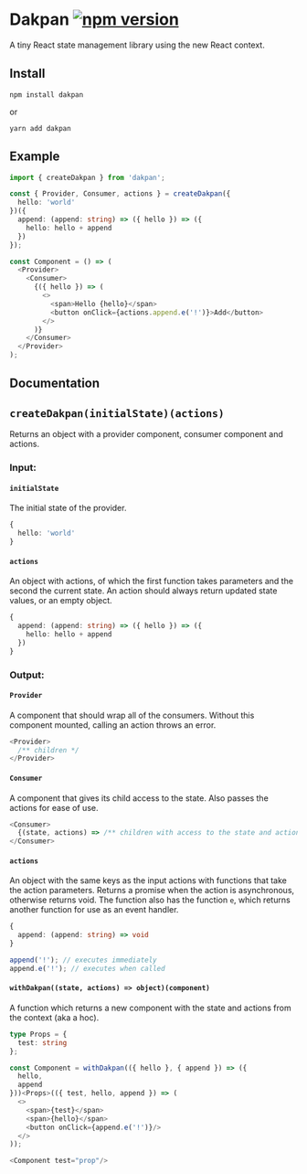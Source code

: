 # Dakpan [![npm version](https://badge.fury.io/js/dakpan.svg)](https://www.npmjs.com/package/dakpan)
A tiny React state management library using the new React context.

## Install
```
npm install dakpan
```
or
```
yarn add dakpan
```

## Example
```ts
import { createDakpan } from 'dakpan';

const { Provider, Consumer, actions } = createDakpan({
  hello: 'world'
})({
  append: (append: string) => ({ hello }) => ({
    hello: hello + append
  })
});

const Component = () => (
  <Provider>
    <Consumer>
      {({ hello }) => (
        <>
          <span>Hello {hello}</span>
          <button onClick={actions.append.e('!')}>Add</button>
        </>
      )}
    </Consumer>
  </Provider>
);
```

## Documentation

## `createDakpan(initialState)(actions)`

Returns an object with a provider component, consumer component and actions.

### Input:

#### `initialState`

The initial state of the provider.

```ts
{
  hello: 'world'
}
```

#### `actions`

An object with actions, of which the first function takes parameters and the second the current state. An action should always return updated state values, or an empty object.

```ts
{
  append: (append: string) => ({ hello }) => ({
    hello: hello + append
  })
}
```

### Output:

#### `Provider`

A component that should wrap all of the consumers. Without this component mounted, calling an action throws an error.

```ts
<Provider>
  /** children */
</Provider>
```

#### `Consumer`

A component that gives its child access to the state. Also passes the actions for ease of use.

```ts
<Consumer>
  {(state, actions) => /** children with access to the state and actions */}
</Consumer>
```

#### `actions`

An object with the same keys as the input actions with functions that take the action parameters. Returns a promise when the action is asynchronous, otherwise returns void. The function also has the function `e`, which returns another function for use as an event handler.

```ts
{
  append: (append: string) => void
}

append('!'); // executes immediately
append.e('!'); // executes when called
```

#### `withDakpan((state, actions) => object)(component)`

A function which returns a new component with the state and actions from the context (aka a hoc).

```ts
type Props = {
  test: string
};

const Component = withDakpan(({ hello }, { append }) => ({
  hello,
  append
}))<Props>(({ test, hello, append }) => (
  <>
    <span>{test}</span>
    <span>{hello}</span>
    <button onClick={append.e('!')}/>
  </>
));

<Component test="prop"/>
```
